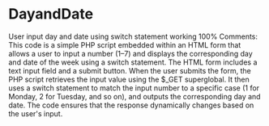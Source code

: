 # DayandDate
User input day and date using switch statement
working 100%
Comments:
This code is a simple PHP script embedded within an HTML form that allows a user to input a number (1–7) and displays the corresponding day and date of the week using a switch statement. The HTML form includes a text input field and a submit button. When the user submits the form, the PHP script retrieves the input value using the $_GET superglobal. It then uses a switch statement to match the input number to a specific case (1 for Monday, 2 for Tuesday, and so on), and outputs the corresponding day and date. The code ensures that the response dynamically changes based on the user's input. 
